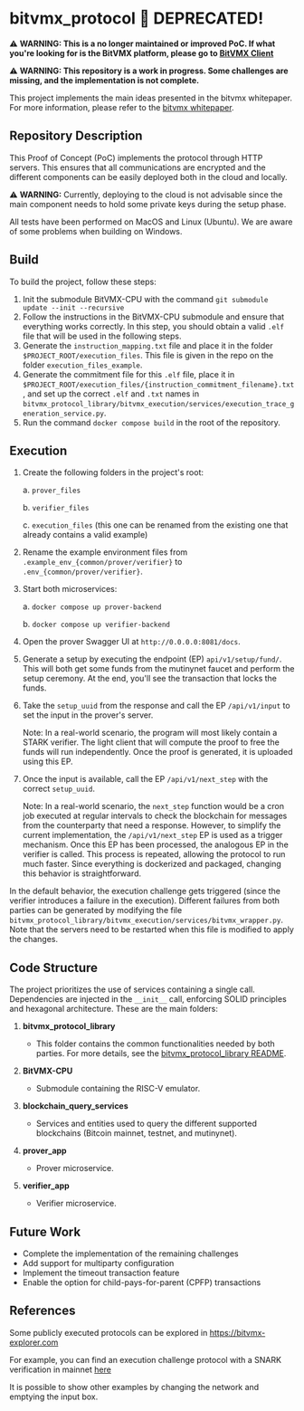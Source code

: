 # bitvmx_protocol 🚫 DEPRECATED! 

⚠️ **WARNING: This is a no longer maintained or improved PoC. If what you're looking for is the BitVMX platform, please go to [**BitVMX Client**](https://github.com/FairgateLabs/rust-bitvmx-client)**

⚠️ **WARNING: This repository is a work in progress. Some challenges are missing, and the implementation is not complete.**

This project implements the main ideas presented in the bitvmx whitepaper. For more information, please refer to the [bitvmx whitepaper](https://bitvmx.org/files/bitvmx-whitepaper.pdf).

## Repository Description

This Proof of Concept (PoC) implements the protocol through HTTP servers. This ensures that all communications are encrypted and the different components can be easily deployed both in the cloud and locally.

⚠️ **WARNING:** Currently, deploying to the cloud is not advisable since the main component needs to hold some private keys during the setup phase.

All tests have been performed on MacOS and Linux (Ubuntu). We are aware of some problems when building on Windows.

## Build

To build the project, follow these steps:

1. Init the submodule BitVMX-CPU with the command `git submodule update --init --recursive`
2. Follow the instructions in the BitVMX-CPU submodule and ensure that everything works correctly. In this step, you should obtain a valid `.elf` file that will be used in the following steps.
3. Generate the `instruction_mapping.txt` file and place it in the folder `$PROJECT_ROOT/execution_files`. This file is given in the repo on the folder `execution_files_example`.
4. Generate the commitment file for this `.elf` file, place it in `$PROJECT_ROOT/execution_files/{instruction_commitment_filename}.txt`, and set up the correct `.elf` and `.txt` names in `bitvmx_protocol_library/bitvmx_execution/services/execution_trace_generation_service.py`.
5. Run the command `docker compose build` in the root of the repository.

## Execution

1. Create the following folders in the project's root:

   a. `prover_files`

   b. `verifier_files`

   c. `execution_files` (this one can be renamed from the existing one that already contains a valid example)

2. Rename the example environment files from `.example_env_{common/prover/verifier}` to `.env_{common/prover/verifier}`.

3. Start both microservices:

   a. `docker compose up prover-backend`
   
   b. `docker compose up verifier-backend`
   
4. Open the prover Swagger UI at `http://0.0.0.0:8081/docs`.

5. Generate a setup by executing the endpoint (EP) `api/v1/setup/fund/`. This will both get some funds from the mutinynet faucet and perform the setup ceremony. At the end, you'll see the transaction that locks the funds.

6. Take the `setup_uuid` from the response and call the EP `/api/v1/input` to set the input in the prover's server.

   Note: In a real-world scenario, the program will most likely contain a STARK verifier. The light client that will compute the proof to free the funds will run independently. Once the proof is generated, it is uploaded using this EP.

7. Once the input is available, call the EP `/api/v1/next_step` with the correct `setup_uuid`. 

    Note: In a real-world scenario, the `next_step` function would be a cron job executed at regular intervals to check the blockchain for messages from the counterparty that need a response. However, to simplify the current implementation, the `/api/v1/next_step` EP is used as a trigger mechanism. Once this EP has been processed, the analogous EP in the verifier is called. This process is repeated, allowing the protocol to run much faster. Since everything is dockerized and packaged, changing this behavior is straightforward.

In the default behavior, the execution challenge gets triggered (since the verifier introduces a failure in the execution). Different failures from both parties can be generated by modifying the file `bitvmx_protocol_library/bitvmx_execution/services/bitvmx_wrapper.py`. Note that the servers need to be restarted when this file is modified to apply the changes.


## Code Structure

The project prioritizes the use of services containing a single call. Dependencies are injected in the `__init__` call, enforcing SOLID principles and hexagonal architecture. These are the main folders:

1. **bitvmx_protocol_library**
   - This folder contains the common functionalities needed by both parties. For more details, see the [bitvmx_protocol_library README](./bitvmx_protocol_library/README.md).

2. **BitVMX-CPU**
   - Submodule containing the RISC-V emulator.

3. **blockchain_query_services**
   - Services and entities used to query the different supported blockchains (Bitcoin mainnet, testnet, and mutinynet).

4. **prover_app**
   - Prover microservice.

5. **verifier_app**
   - Verifier microservice.


## Future Work

- Complete the implementation of the remaining challenges
- Add support for multiparty configuration
- Implement the timeout transaction feature
- Enable the option for child-pays-for-parent (CPFP) transactions

## References

Some publicly executed protocols can be explored in https://bitvmx-explorer.com

For example, you can find an execution challenge protocol with a SNARK verification in mainnet [here](https://bitvmx-explorer.com/protocol?network=mainnet&txid=315fdd660aec892f452791827e5e961283851df411c1132e5544505d9d855279)

It is possible to show other examples by changing the network and emptying the input box.
